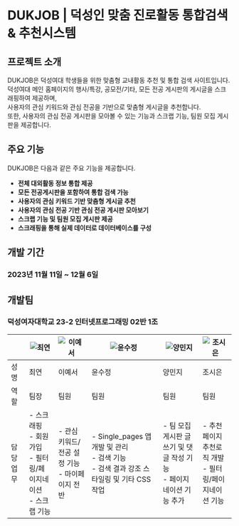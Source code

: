# DUKJOB | 덕성인 맞춤 진로활동 통합검색 & 추천시스템

## 프로젝트 소개

DUKJOB은 덕성여대 학생들을 위한 맞춤형 교내활동 추천 및 통합 검색 사이트입니다. <br>
덕성여대 메인 홈페이지의 행사/특강, 공모전/기타, 모든 전공 게시판의 게시글을 스크래핑하여 제공하며, <br>사용자의 관심 키워드와 관심 전공을 기반으로 맞춤형 게시글을 추천합니다. <br>
또한, 사용자의 관심 전공 게시판을 모아볼 수 있는 기능과 스크랩 기능, 팀원 모집 게시판을 제공합니다.



## 주요 기능

DUKJOB은 다음과 같은 주요 기능을 제공합니다.

* **전체 대외활동 정보 통합 제공**
* **모든 전공게시판을 포함하여 통합 검색 가능**
* **사용자의 관심 키워드 기반 맞춤형 게시글 추천**
* **사용자의 관심 전공 기반 관심 전공 게시판 모아보기**
* **스크랩 기능 및 팀원 모집 게시판 제공**
* **스크래핑을 통해 실제 데이터로 데이터베이스를 구성**



## 개발 기간

### 2023년 11월 11일 ~ 12월 6일

## 개발팀

### 덕성여자대학교 23-2 인터넷프로그래밍 02반 1조



|      | ![최연](https://github.com/duksungDjango23/ds_DjangoTeam01/assets/136547010/1da37b01-151f-4632-a507-f608242af536) | ![이예서](https://github.com/duksungDjango23/ds_DjangoTeam01/assets/136547010/c11745a4-86ed-4a44-bb33-38ad19f96fb2) | ![윤수정](https://github.com/duksungDjango23/ds_DjangoTeam01/assets/136547010/4ef358f0-b76d-49f5-9507-309be8678704) | ![양민지](https://github.com/duksungDjango23/ds_DjangoTeam01/assets/136547010/77fa2bad-6b49-4857-82c6-352e04c722a4) | ![조시은](https://github.com/duksungDjango23/ds_DjangoTeam01/assets/136547010/b78cabfa-aa01-457c-8878-510d3d169792) |
|------|------|------|------|------|------|
| 성명  | 최연 | 이예서 | 윤수정 | 양민지 | 조시은 |
| 역할  | 팀장 | 팀원 | 팀원 | 팀원 | 팀원 |
| 담당업무 | - 스크래핑<br> - 회원가입<br>- 필터링/페이지네이션<br> - 스크랩 기능 | - 관심 키워드/전공 설정 기능<br> - 마이페이지 전반  | - Single_pages 앱 개발 및 관리<br>- 검색 기능<br>- 검색 결과 강조 스타일링 및 기타 CSS 작업 | - 팀 모집게시판 글쓰기 및 댓글 작성 기능<br>- 페이지네이션 기능 추가 | - 추천페이지 추천로직 개발<br>- 필터링/페이지네이션 기능 |
